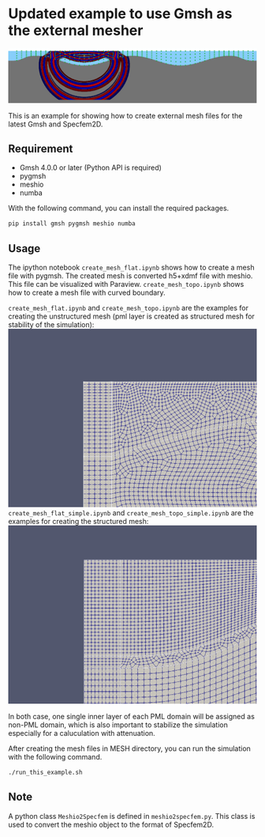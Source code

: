 # Updated example to use Gmsh as the external mesher

![img](./img/sample_topo.jpg)

This is an example for showing how to create external mesh files for the latest Gmsh and Specfem2D.

## Requirement
- Gmsh 4.0.0 or later (Python API is required)
- pygmsh
- meshio
- numba

With the following command, you can install the required packages.
```bash
pip install gmsh pygmsh meshio numba
```

## Usage
The ipython notebook `create_mesh_flat.ipynb` shows how to create a mesh file with pygmsh. The created mesh is converted h5+xdmf file with meshio. This file can be visualized with Paraview.
`create_mesh_topo.ipynb` shows how to create a mesh file with curved boundary.

`create_mesh_flat.ipynb` and `create_mesh_topo.ipynb` are the examples for creating the unstructured mesh (pml layer is created as structured mesh for stability of the simulation):
![img unst](./img/mesh_unstructured.png)
`create_mesh_flat_simple.ipynb` and `create_mesh_topo_simple.ipynb` are the examples for creating the structured mesh:
![img st](./img/mesh_structured.png)

In both case, one single inner layer of each PML domain will be assigned as non-PML domain, which is also important to stabilize the simulation especially for a caluculation with attenuation.

After creating the mesh files in MESH directory, you can run the simulation with the following command.
```bash
./run_this_example.sh
```

## Note
A python class `Meshio2Specfem` is defined in `meshio2specfem.py`. This class is used to convert the meshio object to the format of Specfem2D.